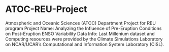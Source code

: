 # ATOC-REU-Project
Atmospheric and Oceanic Sciences (ATOC) Department Project for REU program
Project Name: Analyzing the Influence of Pre-Eruption Conditions on Post-Eruption ENSO Variability
Data Info: Last Millenium dataset and Computing resources were provided by the Climate Simulations Laboratory on NCAR/UCAR’s Computational and Information System Laboratory (CISL).
